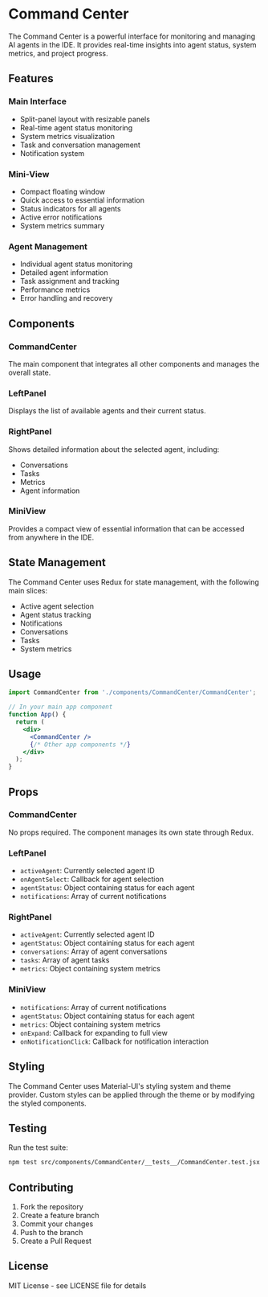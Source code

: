 # Command Center

The Command Center is a powerful interface for monitoring and managing AI agents in the IDE. It provides real-time insights into agent status, system metrics, and project progress.

## Features

### Main Interface
- Split-panel layout with resizable panels
- Real-time agent status monitoring
- System metrics visualization
- Task and conversation management
- Notification system

### Mini-View
- Compact floating window
- Quick access to essential information
- Status indicators for all agents
- Active error notifications
- System metrics summary

### Agent Management
- Individual agent status monitoring
- Detailed agent information
- Task assignment and tracking
- Performance metrics
- Error handling and recovery

## Components

### CommandCenter
The main component that integrates all other components and manages the overall state.

### LeftPanel
Displays the list of available agents and their current status.

### RightPanel
Shows detailed information about the selected agent, including:
- Conversations
- Tasks
- Metrics
- Agent information

### MiniView
Provides a compact view of essential information that can be accessed from anywhere in the IDE.

## State Management

The Command Center uses Redux for state management, with the following main slices:
- Active agent selection
- Agent status tracking
- Notifications
- Conversations
- Tasks
- System metrics

## Usage

```jsx
import CommandCenter from './components/CommandCenter/CommandCenter';

// In your main app component
function App() {
  return (
    <div>
      <CommandCenter />
      {/* Other app components */}
    </div>
  );
}
```

## Props

### CommandCenter
No props required. The component manages its own state through Redux.

### LeftPanel
- `activeAgent`: Currently selected agent ID
- `onAgentSelect`: Callback for agent selection
- `agentStatus`: Object containing status for each agent
- `notifications`: Array of current notifications

### RightPanel
- `activeAgent`: Currently selected agent ID
- `agentStatus`: Object containing status for each agent
- `conversations`: Array of agent conversations
- `tasks`: Array of agent tasks
- `metrics`: Object containing system metrics

### MiniView
- `notifications`: Array of current notifications
- `agentStatus`: Object containing status for each agent
- `metrics`: Object containing system metrics
- `onExpand`: Callback for expanding to full view
- `onNotificationClick`: Callback for notification interaction

## Styling

The Command Center uses Material-UI's styling system and theme provider. Custom styles can be applied through the theme or by modifying the styled components.

## Testing

Run the test suite:
```bash
npm test src/components/CommandCenter/__tests__/CommandCenter.test.jsx
```

## Contributing

1. Fork the repository
2. Create a feature branch
3. Commit your changes
4. Push to the branch
5. Create a Pull Request

## License

MIT License - see LICENSE file for details 